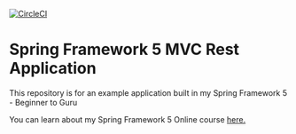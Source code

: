 [![CircleCI](https://circleci.com/gh/PierreSQS/spring5-mvc-rest/tree/xjc-trial-old-circleci.svg?style=shield)](https://circleci.com/gh/PierreSQS/spring5-mvc-rest)
# Spring Framework 5 MVC Rest Application

This repository is for an example application built in my Spring Framework 5 - Beginner to Guru

You can learn about my Spring Framework 5 Online course [here.](http://courses.springframework.guru/p/spring-framework-5-begginer-to-guru/?product_id=363173)